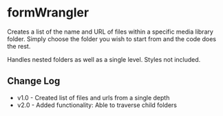 # formWrangler #

Creates a list of the name and URL of files within a specific media library folder. Simply choose the folder you wish to start from and the code does the rest.

Handles nested folders as well as a single level. Styles not included.

## Change Log ##
- v1.0 - Created list of files and urls from a single depth
- v2.0 - Added functionality: Able to traverse child folders
